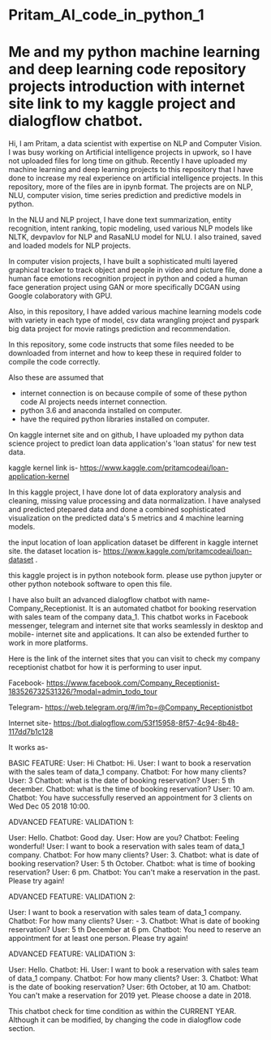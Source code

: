 # Pritam_AI_code_in_python_1

# Me and my python machine learning and deep learning code repository projects introduction with internet site link to my kaggle project and dialogflow chatbot. 

Hi, I am Pritam, a data scientist with expertise on NLP and Computer Vision. I was busy working on Artificial intelligence projects in upwork, so I have not uploaded files for long time on github. Recently I have uploaded my machine learning and deep learning projects to this repository that I have done to increase my real experience on artificial intelligence projects. 
In this repository, more of the files are in ipynb format. The projects are on NLP, NLU, computer vision, time series prediction and predictive models in python. 

In the NLU and NLP project, I have done text summarization, entity recognition, intent ranking, topic modeling, used various NLP models like NLTK, devpavlov for NLP and RasaNLU model for NLU. I also trained, saved and loaded models for NLP projects. 

In computer vision projects, I have built a sophisticated multi layered graphical tracker to track object and people in video and picture file, done a human face emotions recognition project in python and coded a human face generation project using GAN or more specifically DCGAN using Google colaboratory with GPU. 

Also, in this repository, I have added various machine learning models code with variety in each type of model, csv data wrangling project and pyspark big data project for movie ratings prediction and recommendation.  

In this repository, some code instructs that some files needed to be downloaded from internet and how to keep these in required folder to compile the code correctly. 

Also these are assumed that 
- internet connection is on because compile of some of these python code AI projects needs internet connection.   
- python 3.6 and anaconda installed on computer. 
- have the required python libraries installed on computer. 

On kaggle internet site and on github, I have uploaded my python data science project to predict loan data application's 'loan status' for new test data.

kaggle kernel link is- https://www.kaggle.com/pritamcodeai/loan-application-kernel

In this kaggle project, I have done lot of data exploratory analysis and cleaning, missing value processing and data normalization. I have analysed and predicted ptepared data and done a combined sophisticated visualization on the predicted data's 5 metrics and 4 machine learning models. 

the input location of loan application dataset be different in kaggle internet site. the dataset location is- https://www.kaggle.com/pritamcodeai/loan-dataset .

this kaggle project is in python notebook form. please use python jupyter or other python notebook software to open this file.

I have also built an advanced dialogflow chatbot with name-  Company_Receptionist. It is an automated chatbot for booking reservation with sales team of the company data_1. This chatbot works in Facebook messenger, telegram and internet site that works seamlessly in desktop and mobile- internet site and applications. It can also be extended further to work in more platforms. 

Here is the link of the internet sites that you can visit to check my company receptionist chatbot for how it is performing to user input. 

Facebook- 
https://www.facebook.com/Company_Receptionist-183526732531326/?modal=admin_todo_tour 

Telegram- 
https://web.telegram.org/#/im?p=@Company_Receptionistbot 

Internet site- 
https://bot.dialogflow.com/53f15958-8f57-4c94-8b48-117dd7b1c128 


It works as- 

BASIC FEATURE: 
User: Hi
Chatbot: Hi.
User: I want to book a reservation with the sales team of data_1 company. 
Chatbot: For how many clients?
User: 3
Chatbot: what is the date of booking reservation?
User: 5 th december. 
Chatbot: what is the time of booking reservation?
User: 10 am. 
Chatbot: You have successfully reserved an appointment for 3 clients on Wed Dec 05 2018 10:00. 

ADVANCED FEATURE: 
VALIDATION 1: 

User: Hello. 
Chatbot: Good day.
User: How are you?
Chatbot: Feeling wonderful!
User: I want to book a reservation with sales team of data_1 company.
Chatbot: For how many clients?
User: 3.
Chatbot: what is date of booking reservation?
User: 5 th October.
Chatbot: what is time of booking reservation?
User: 6 pm. 
Chatbot: You can't make a reservation in the past. Please try again!

ADVANCED FEATURE: 
VALIDATION 2: 

User: I want to book a reservation with sales team of data_1 company.
Chatbot: For how many clients?
User: - 3.
Chatbot: What is date of booking reservation?
User: 5 th December at 6 pm. 
Chatbot: You need to reserve an appointment for at least one person. Please try again!

ADVANCED FEATURE: 
VALIDATION 3: 

User: Hello.
Chatbot: Hi. 
User: I want to book a reservation with sales team of data_1 company. 
Chatbot: For how many clients?
User: 3.
Chatbot: What is the date of booking reservation?
User: 6th October, at 10 am. 
Chatbot: You can't make a reservation for 2019 yet. Please choose a date in 2018. 

This chatbot check for time condition as within the CURRENT YEAR. Although it can be modified, by changing the code in dialogflow code section. 



